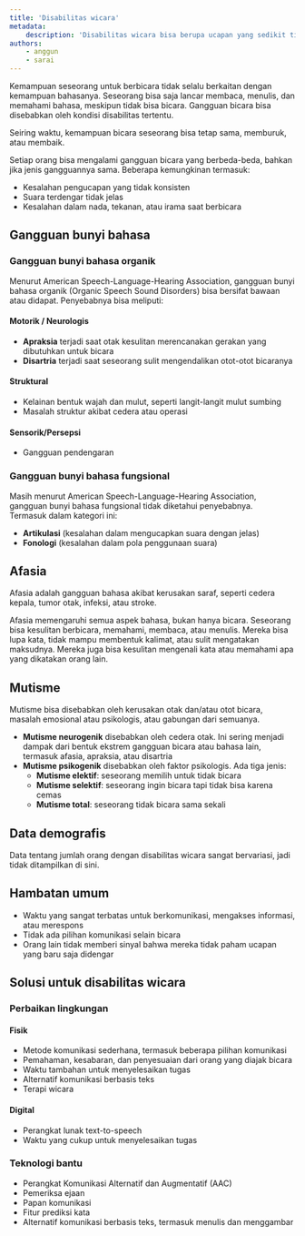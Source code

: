 ```yaml
---
title: 'Disabilitas wicara'
metadata:
    description: 'Disabilitas wicara bisa berupa ucapan yang sedikit tidak jelas sampai ketidakmampuan total untuk berbicara.'
authors:
    - anggun
    - sarai
---
```


Kemampuan seseorang untuk berbicara tidak selalu berkaitan dengan kemampuan bahasanya. Seseorang bisa saja lancar membaca, menulis, dan memahami bahasa, meskipun tidak bisa bicara. Gangguan bicara bisa disebabkan oleh kondisi disabilitas tertentu. 

Seiring waktu, kemampuan bicara seseorang bisa tetap sama, memburuk, atau membaik.  

Setiap orang bisa mengalami gangguan bicara yang berbeda-beda, bahkan jika jenis gangguannya sama. Beberapa kemungkinan termasuk:

- Kesalahan pengucapan yang tidak konsisten  
- Suara terdengar tidak jelas  
- Kesalahan dalam nada, tekanan, atau irama saat berbicara

## Gangguan bunyi bahasa

### Gangguan bunyi bahasa organik

Menurut American Speech-Language-Hearing Association, gangguan bunyi bahasa organik (Organic Speech Sound Disorders) bisa bersifat bawaan atau didapat. Penyebabnya bisa meliputi:

#### Motorik / Neurologis

- **Apraksia** terjadi saat otak kesulitan merencanakan gerakan yang dibutuhkan untuk bicara  
- **Disartria** terjadi saat seseorang sulit mengendalikan otot-otot bicaranya

#### Struktural

- Kelainan bentuk wajah dan mulut, seperti langit-langit mulut sumbing  
- Masalah struktur akibat cedera atau operasi

#### Sensorik/Persepsi

- Gangguan pendengaran

### Gangguan bunyi bahasa fungsional

Masih menurut American Speech-Language-Hearing Association, gangguan bunyi bahasa fungsional tidak diketahui penyebabnya.  
Termasuk dalam kategori ini:

- **Artikulasi** (kesalahan dalam mengucapkan suara dengan jelas)  
- **Fonologi** (kesalahan dalam pola penggunaan suara)

## Afasia

Afasia adalah gangguan bahasa akibat kerusakan saraf, seperti cedera kepala, tumor otak, infeksi, atau stroke.

Afasia memengaruhi semua aspek bahasa, bukan hanya bicara. Seseorang bisa kesulitan berbicara, memahami, membaca, atau menulis. Mereka bisa lupa kata, tidak mampu membentuk kalimat, atau sulit mengatakan maksudnya. Mereka juga bisa kesulitan mengenali kata atau memahami apa yang dikatakan orang lain.

## Mutisme

Mutisme bisa disebabkan oleh kerusakan otak dan/atau otot bicara, masalah emosional atau psikologis, atau gabungan dari semuanya.

- **Mutisme neurogenik** disebabkan oleh cedera otak. Ini sering menjadi dampak dari bentuk ekstrem gangguan bicara atau bahasa lain, termasuk afasia, apraksia, atau disartria  
- **Mutisme psikogenik** disebabkan oleh faktor psikologis. Ada tiga jenis:  
  - **Mutisme elektif**: seseorang memilih untuk tidak bicara  
  - **Mutisme selektif**: seseorang ingin bicara tapi tidak bisa karena cemas  
  - **Mutisme total**: seseorang tidak bicara sama sekali

## Data demografis

Data tentang jumlah orang dengan disabilitas wicara sangat bervariasi, jadi tidak ditampilkan di sini.

## Hambatan umum

- Waktu yang sangat terbatas untuk berkomunikasi, mengakses informasi, atau merespons  
- Tidak ada pilihan komunikasi selain bicara  
- Orang lain tidak memberi sinyal bahwa mereka tidak paham ucapan yang baru saja didengar

## Solusi untuk disabilitas wicara

### Perbaikan lingkungan

#### Fisik

- Metode komunikasi sederhana, termasuk beberapa pilihan komunikasi  
- Pemahaman, kesabaran, dan penyesuaian dari orang yang diajak bicara  
- Waktu tambahan untuk menyelesaikan tugas  
- Alternatif komunikasi berbasis teks  
- Terapi wicara

#### Digital

- Perangkat lunak text-to-speech  
- Waktu yang cukup untuk menyelesaikan tugas

### Teknologi bantu

- Perangkat Komunikasi Alternatif dan Augmentatif (AAC)  
- Pemeriksa ejaan  
- Papan komunikasi  
- Fitur prediksi kata  
- Alternatif komunikasi berbasis teks, termasuk menulis dan menggambar